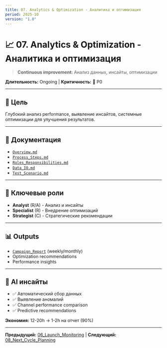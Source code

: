 ```yaml
---
title: 07. Analytics & Optimization - Аналитика и оптимизация
period: 2025-10
version: "1.0"
---
```


# 📈 07. Analytics & Optimization - Аналитика и оптимизация

> **Continuous improvement:** Анализ данных, инсайты, оптимизации

**Длительность:** Ongoing | **Критичность:** 🔴 P0

---

## 🎯 Цель

Глубокий анализ performance, выявление инсайтов, системные оптимизации для улучшения результатов.

---

## 📁 Документация

- [`Overview.md`](./Overview.md)
- [`Process_Steps.md`](./Process_Steps.md)
- [`Roles_Responsibilities.md`](./Roles_Responsibilities.md)
- [`Data_IO.md`](./Data_IO.md)
- [`Test_Scenario.md`](./Test_Scenario.md)

---

## 👥 Ключевые роли

- **Analyst** (R/A) - Анализ и инсайты
- **Specialist** (R) - Внедрение оптимизаций
- **Strategist** (C) - Стратегические рекомендации

---

## 📊 Outputs

- [`Campaign_Report`](../../02_ARTIFACTS/Campaign_Report/) (weekly/monthly)
- Optimization recommendations
- Performance insights

---

## 🤖 AI инсайты

- ✅ Автоматический сбор данных
- ✅ Выявление аномалий
- ✅ Channel performance comparison
- ✅ Predictive recommendations

**Экономия:** 12-20h → 1-2h на отчет (90%)

---

**Предыдущий:** [06_Launch_Monitoring](../06_Launch_Monitoring/) | **Следующий:** [08_Next_Cycle_Planning](../08_Next_Cycle_Planning/)

